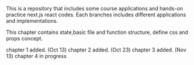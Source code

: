 This is a repository that includes some course applications and hands-on practice next.js react codes. Each branches includes different applications and implementations.

This chapter contains state,basic file and function structure, define css and props concept.

chapter 1 added. (Oct 13)
chapter 2 added. (Oct 23)
chapter 3 added. (Nov 13)
chapter 4 in progress